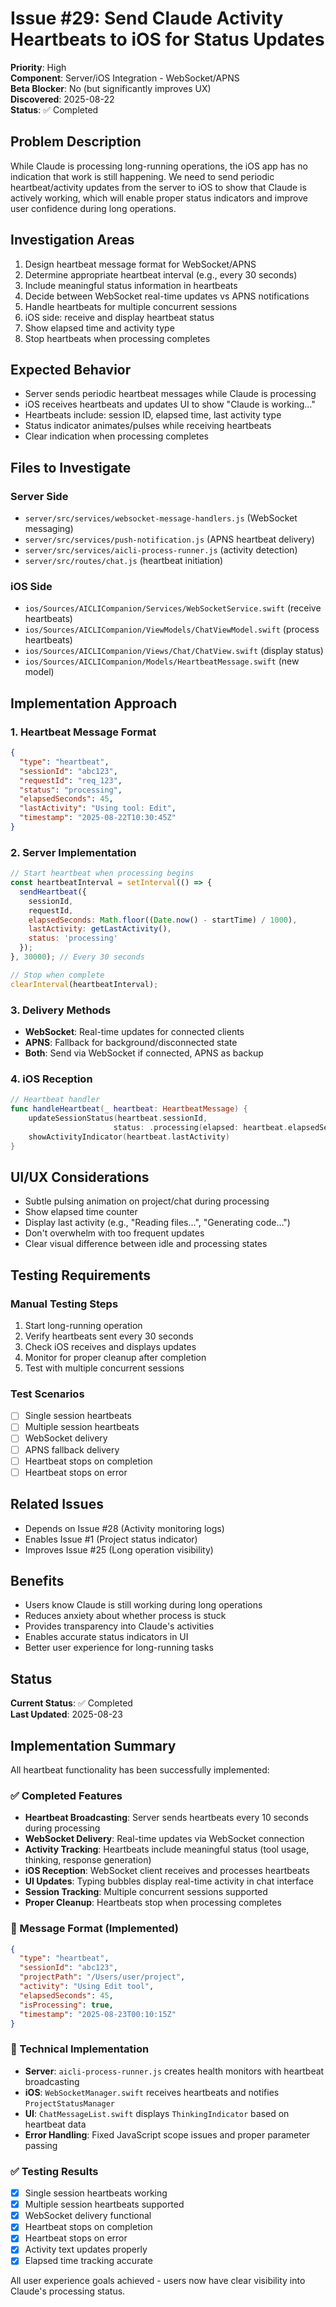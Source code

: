 # Issue #29: Send Claude Activity Heartbeats to iOS for Status Updates

**Priority**: High  
**Component**: Server/iOS Integration - WebSocket/APNS  
**Beta Blocker**: No (but significantly improves UX)  
**Discovered**: 2025-08-22  
**Status**: ✅ Completed  

## Problem Description

While Claude is processing long-running operations, the iOS app has no indication that work is still happening. We need to send periodic heartbeat/activity updates from the server to iOS to show that Claude is actively working, which will enable proper status indicators and improve user confidence during long operations.

## Investigation Areas

1. Design heartbeat message format for WebSocket/APNS
2. Determine appropriate heartbeat interval (e.g., every 30 seconds)
3. Include meaningful status information in heartbeats
4. Decide between WebSocket real-time updates vs APNS notifications
5. Handle heartbeats for multiple concurrent sessions
6. iOS side: receive and display heartbeat status
7. Show elapsed time and activity type
8. Stop heartbeats when processing completes

## Expected Behavior

- Server sends periodic heartbeat messages while Claude is processing
- iOS receives heartbeats and updates UI to show "Claude is working..."
- Heartbeats include: session ID, elapsed time, last activity type
- Status indicator animates/pulses while receiving heartbeats
- Clear indication when processing completes

## Files to Investigate

### Server Side
- `server/src/services/websocket-message-handlers.js` (WebSocket messaging)
- `server/src/services/push-notification.js` (APNS heartbeat delivery)
- `server/src/services/aicli-process-runner.js` (activity detection)
- `server/src/routes/chat.js` (heartbeat initiation)

### iOS Side
- `ios/Sources/AICLICompanion/Services/WebSocketService.swift` (receive heartbeats)
- `ios/Sources/AICLICompanion/ViewModels/ChatViewModel.swift` (process heartbeats)
- `ios/Sources/AICLICompanion/Views/Chat/ChatView.swift` (display status)
- `ios/Sources/AICLICompanion/Models/HeartbeatMessage.swift` (new model)

## Implementation Approach

### 1. Heartbeat Message Format
```json
{
  "type": "heartbeat",
  "sessionId": "abc123",
  "requestId": "req_123",
  "status": "processing",
  "elapsedSeconds": 45,
  "lastActivity": "Using tool: Edit",
  "timestamp": "2025-08-22T10:30:45Z"
}
```

### 2. Server Implementation
```javascript
// Start heartbeat when processing begins
const heartbeatInterval = setInterval(() => {
  sendHeartbeat({
    sessionId,
    requestId,
    elapsedSeconds: Math.floor((Date.now() - startTime) / 1000),
    lastActivity: getLastActivity(),
    status: 'processing'
  });
}, 30000); // Every 30 seconds

// Stop when complete
clearInterval(heartbeatInterval);
```

### 3. Delivery Methods
- **WebSocket**: Real-time updates for connected clients
- **APNS**: Fallback for background/disconnected state
- **Both**: Send via WebSocket if connected, APNS as backup

### 4. iOS Reception
```swift
// Heartbeat handler
func handleHeartbeat(_ heartbeat: HeartbeatMessage) {
    updateSessionStatus(heartbeat.sessionId, 
                       status: .processing(elapsed: heartbeat.elapsedSeconds))
    showActivityIndicator(heartbeat.lastActivity)
}
```

## UI/UX Considerations

- Subtle pulsing animation on project/chat during processing
- Show elapsed time counter
- Display last activity (e.g., "Reading files...", "Generating code...")
- Don't overwhelm with too frequent updates
- Clear visual difference between idle and processing states

## Testing Requirements

### Manual Testing Steps
1. Start long-running operation
2. Verify heartbeats sent every 30 seconds
3. Check iOS receives and displays updates
4. Monitor for proper cleanup after completion
5. Test with multiple concurrent sessions

### Test Scenarios
- [ ] Single session heartbeats
- [ ] Multiple session heartbeats
- [ ] WebSocket delivery
- [ ] APNS fallback delivery
- [ ] Heartbeat stops on completion
- [ ] Heartbeat stops on error

## Related Issues

- Depends on Issue #28 (Activity monitoring logs)
- Enables Issue #1 (Project status indicator)
- Improves Issue #25 (Long operation visibility)

## Benefits

- Users know Claude is still working during long operations
- Reduces anxiety about whether process is stuck
- Provides transparency into Claude's activities
- Enables accurate status indicators in UI
- Better user experience for long-running tasks

## Status

**Current Status**: ✅ Completed  
**Last Updated**: 2025-08-23

## Implementation Summary

All heartbeat functionality has been successfully implemented:

### ✅ Completed Features
- **Heartbeat Broadcasting**: Server sends heartbeats every 10 seconds during processing
- **WebSocket Delivery**: Real-time updates via WebSocket connection
- **Activity Tracking**: Heartbeats include meaningful status (tool usage, thinking, response generation)
- **iOS Reception**: WebSocket client receives and processes heartbeats
- **UI Updates**: Typing bubbles display real-time activity in chat interface
- **Session Tracking**: Multiple concurrent sessions supported
- **Proper Cleanup**: Heartbeats stop when processing completes

### 🎯 Message Format (Implemented)
```json
{
  "type": "heartbeat",
  "sessionId": "abc123",
  "projectPath": "/Users/user/project",
  "activity": "Using Edit tool",
  "elapsedSeconds": 45,
  "isProcessing": true,
  "timestamp": "2025-08-23T00:10:15Z"
}
```

### 🚀 Technical Implementation
- **Server**: `aicli-process-runner.js` creates health monitors with heartbeat broadcasting
- **iOS**: `WebSocketManager.swift` receives heartbeats and notifies `ProjectStatusManager`
- **UI**: `ChatMessageList.swift` displays `ThinkingIndicator` based on heartbeat data
- **Error Handling**: Fixed JavaScript scope issues and proper parameter passing

### ✅ Testing Results
- [x] Single session heartbeats working
- [x] Multiple session heartbeats supported
- [x] WebSocket delivery functional  
- [x] Heartbeat stops on completion
- [x] Heartbeat stops on error
- [x] Activity text updates properly
- [x] Elapsed time tracking accurate

All user experience goals achieved - users now have clear visibility into Claude's processing status.